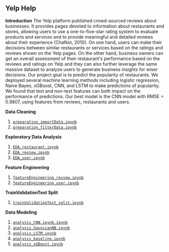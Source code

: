 ##  Yelp Help

**Introduction**
The Yelp platform published crowd-sourced reviews about businesses. It provides pages devoted to information about restaurants and stores, allowing users to use a one-to-five-star rating system to evaluate products and services and to provide meaningful and detailed reviews about their experience (Chafkin, 2010). On one hand, users can make their decisions between similar restaurants or services based on the ratings and reviews shown on the Yelp pages. On the other hand, business owners can get an overall assessment of their restaurant's performance based on the reviews and ratings on Yelp and they can also further leverage the same massive dataset to analyze users to generate business insights for wiser decisions. Our project goal is to predict the popularity of restaurants. We deployed several machine learning methods including logistic regression, Naive Bayes, xGBoost, CNN, and LSTM to make predictions of popularity. We found that text and non-text features can both impact on the performance of predictions. Our best model is the CNN model with RMSE = 0.9807, using features from reviews, restaurants and users.

**Data Cleaning**
1.  [`preparation_importData.ipynb`](https://github.com/cyac15/IMT575_yelpHelp/blob/master/preparation_importData.ipynb)
2.  [`preparation_filterData.ipynb`](https://github.com/cyac15/IMT575_yelpHelp/blob/master/preparation_filterData.ipynb)

**Exploratory Data Analysis**
1.  [`EDA_restaurant.ipynb`](https://github.com/cyac15/IMT575_yelpHelp/blob/master/EDA_restaurant.ipynb)
2.  [`EDA_review.ipynb`](https://github.com/cyac15/IMT575_yelpHelp/blob/master/EDA_review.ipynb)
3.  [`EDA_user.ipynb`](https://github.com/cyac15/IMT575_yelpHelp/blob/master/EDA_user.ipynb)

**Feature Engineering**
1.  [`featureEngineering_review.ipynb`](https://github.com/cyac15/IMT575_yelpHelp/blob/master/featureEngineering_review.ipynb)
2.  [`featureEngineering_user.ipynb`](https://github.com/cyac15/IMT575_yelpHelp/blob/master/featureEngineering_review.ipynb)


**TrainValidationTest Split**
1.  [`trainValidationTest_split.ipynb`](https://github.com/cyac15/IMT575_yelpHelp/blob/master/trainValidationTest_split.ipynb)

**Data Modeling**
1.  [`analysis_CNN.ipynb.ipynb`](https://github.com/cyac15/IMT575_yelpHelp/blob/master/featureEngineering_review.ipynb)
2.  [`analysis_GaussianNB.ipynb`](https://github.com/cyac15/IMT575_yelpHelp/blob/master/analysis_GaussianNB.ipynb)
3.  [`analysis_LSTM.ipynb`](https://github.com/cyac15/IMT575_yelpHelp/blob/master/analysis_LSTM.ipynb)
4.  [`analysis_baseline.ipynb`](https://github.com/cyac15/IMT575_yelpHelp/blob/master/analysis_baseline.ipynb)
5.  [`analysis_xGBoost.ipynb`](https://github.com/cyac15/IMT575_yelpHelp/blob/master/analysis_xGBoost.ipynb)

